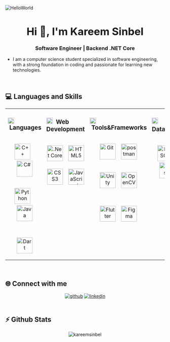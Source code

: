 
![HelloWorld](https://github.com/user-attachments/assets/b415f4d4-9b2e-40a3-aa67-5cfefaf47009)

### <div align="center"><h1 align="center">Hi 👋, I'm Kareem Sinbel</h1>
<h3 align="center"> Software Engineer | Backend .NET Core</h3></div>  
  

-    I am a computer science student specialized in software engineering, with a strong foundation in coding and passionate for learning new technologies.
  

<br/>  


## 💻 Languages and Skills 
<table align="center" style="width: 100%">
<tr>
<td valign="top" width="25%">



### <img src="https://www.svgrepo.com/show/495178/code-1.svg" alt="webdev" height="20"/>&nbsp;Languages  
<div style="height: 20px"></div>

<div align="center">  
<a href="https://www.cplusplus.com/" target="_blank"><img src="https://profilinator.rishav.dev/skills-assets/cplusplus-original.svg" alt="C++" height="50" /></a>&nbsp;&nbsp;&nbsp;
<a href="https://docs.microsoft.com/en-us/dotnet/csharp/" target="_blank"><img src="https://profilinator.rishav.dev/skills-assets/csharp-original.svg" alt="C#" height="50" /></a>

<div style="height: 20px;"></div>

<a href="https://www.python.org/" target="_blank"><img src="https://profilinator.rishav.dev/skills-assets/python-original.svg" alt="Python" height="50" /></a>&nbsp;&nbsp;&nbsp;    <a href="https://www.java.com/" target="_blank"><img src="https://profilinator.rishav.dev/skills-assets/java-original-wordmark.svg" alt="Java" height="50" /></a>

<div style="height: 20px;"></div>

<a href="https://dart.dev/" target="_blank"><img src="https://profilinator.rishav.dev/skills-assets/dartlang-icon.svg" alt="Dart" height="50" /></a>
</div>

</td>

<td valign="top" width="25%">



### <img src="https://www.svgrepo.com/show/98831/web-development.svg" alt="webdev" height="20"/>&nbsp; Web Development  
<div style="height: 20px;"></div>

<div align="center">  
<a href="https://dotnet.microsoft.com/download" target="_blank"><img src="https://profilinator.rishav.dev/skills-assets/dotnetcore.png" alt=".Net Core" height="50" /></a>&nbsp;&nbsp;&nbsp;   
<a href="https://en.wikipedia.org/wiki/HTML5" target="_blank"><img src="https://profilinator.rishav.dev/skills-assets/html5-original-wordmark.svg" alt="HTML5" height="50" /></a>  

<div style="height: 20px;"></div>
<a href="https://www.w3schools.com/css/" target="_blank"><img src="https://profilinator.rishav.dev/skills-assets/css3-original-wordmark.svg" alt="CSS3" height="50" /></a>&nbsp;&nbsp;&nbsp; 
<a href="https://www.javascript.com/" target="_blank"><img src="https://profilinator.rishav.dev/skills-assets/javascript-original.svg" alt="JavaScript" height="50" /></a> 

</div>

</td>
<td valign="top" width="25%">



### <img src="https://www.svgrepo.com/show/280693/tools-and-utensils-microchip.svg" alt="webdev" height="20"/>&nbsp;Tools&Frameworks  
<div style="height: 20px"></div>

<div align="center">  
<a href="https://github.com/" target="_blank"><img src="https://profilinator.rishav.dev/skills-assets/git-scm-icon.svg" alt="Git" height="50" /></a>&nbsp;&nbsp;&nbsp;
<a href="https://postman.com" target="_blank"><img src="https://www.vectorlogo.zone/logos/getpostman/getpostman-icon.svg" alt="postman" height="50"/></a>

<div style="height: 20px"></div>

<a href="https://unity.com/" target="_blank"><img 
src="https://profilinator.rishav.dev/skills-assets/unity.png" alt="Unity" height="50" /></a>&nbsp;&nbsp;&nbsp;
<a href="https://opencv.org/" target="_blank"><img src="https://profilinator.rishav.dev/skills-assets/opencv-icon.svg" alt="OpenCV" height="50" /></a>

<div style="height: 20px"></div>

<a href="https://flutter.dev/" target="_blank"><img src="https://profilinator.rishav.dev/skills-assets/flutterio-icon.svg" alt="Flutter" height="50" /></a>&nbsp;&nbsp;&nbsp;
<a href="https://www.figma.com/" target="_blank"><img src="https://profilinator.rishav.dev/skills-assets/figma-icon.svg" alt="Figma" height="50" /></a>
</div>



</td>
<td valign="top" width="25%">


### <img src="https://www.svgrepo.com/show/535339/database.svg" alt="database" height="20"/>&nbsp; Databases  
<div style="height: 20px"></div>

<div align="center">
<div>
<a href="https://www.mysql.com/" target="_blank">
<img  src="https://profilinator.rishav.dev/skills-assets/mysql-original-wordmark.svg" alt="MySQL" height="50" /></a>&nbsp;&nbsp;&nbsp;
<a href="https://www.microsoft.com/en-us/sql-server" target="_blank"> <img src="https://www.svgrepo.com/show/303229/microsoft-sql-server-logo.svg" alt="mssql" height="50"/></a> 
</div>

</td>
</tr>
</table>  

<br/>  


## 🌐 Connect with me
<div align="center">
<a href="https://github.com/kareemsinbel" target="_blank">
<img src=https://img.shields.io/badge/github-%2324292e.svg?&style=for-the-badge&logo=github&logoColor=white alt=github style="margin-bottom: 5px;" /></a>
<a href="https://linkedin.com/in/kareem-sinbel-3023461b6" target="_blank">
<img src=https://img.shields.io/badge/linkedin-%231E77B5.svg?&style=for-the-badge&logo=linkedin&logoColor=white alt=linkedin style="margin-bottom: 5px;" /></a>  
</div>  
  

<br/>  


## ⚡ Github Stats   
<div align="center">
	<img align="center" src="https://github-readme-stats.vercel.app/api/top-langs?username=kareemsinbel&show_icons=true&theme=dark&text_color=d1d1d1&locale=en&layout=compact" alt="kareemsinbel" />
</div>  



<br/>  
